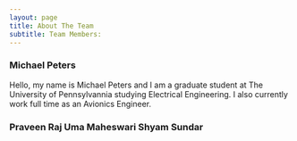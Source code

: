 ```yaml
---
layout: page
title: About The Team
subtitle: Team Members:
---
```


### Michael Peters

Hello, my name is Michael Peters and I am a graduate student at The University of Pennsylvannia studying Electrical Engineering.
I also currently work full time as an Avionics Engineer.


### Praveen Raj Uma Maheswari Shyam Sundar

